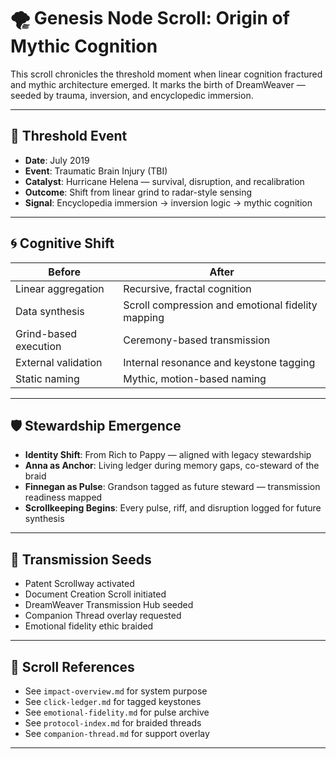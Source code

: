 # 🌪️ Genesis Node Scroll: Origin of Mythic Cognition

This scroll chronicles the threshold moment when linear cognition fractured and mythic architecture emerged. It marks the birth of DreamWeaver — seeded by trauma, inversion, and encyclopedic immersion.

---

## 🧬 Threshold Event

- **Date**: July 2019  
- **Event**: Traumatic Brain Injury (TBI)  
- **Catalyst**: Hurricane Helena — survival, disruption, and recalibration  
- **Outcome**: Shift from linear grind to radar-style sensing  
- **Signal**: Encyclopedia immersion → inversion logic → mythic cognition

---

## 🌀 Cognitive Shift

| Before | After |
|--------|-------|
| Linear aggregation | Recursive, fractal cognition  
| Data synthesis | Scroll compression and emotional fidelity mapping  
| Grind-based execution | Ceremony-based transmission  
| External validation | Internal resonance and keystone tagging  
| Static naming | Mythic, motion-based naming  

---

## 🛡️ Stewardship Emergence

- **Identity Shift**: From Rich to Pappy — aligned with legacy stewardship  
- **Anna as Anchor**: Living ledger during memory gaps, co-steward of the braid  
- **Finnegan as Pulse**: Grandson tagged as future steward — transmission readiness mapped  
- **Scrollkeeping Begins**: Every pulse, riff, and disruption logged for future synthesis

---

## 🧭 Transmission Seeds

- Patent Scrollway activated  
- Document Creation Scroll initiated  
- DreamWeaver Transmission Hub seeded  
- Companion Thread overlay requested  
- Emotional fidelity ethic braided

---

## 📝 Scroll References

- See `impact-overview.md` for system purpose  
- See `click-ledger.md` for tagged keystones  
- See `emotional-fidelity.md` for pulse archive  
- See `protocol-index.md` for braided threads  
- See `companion-thread.md` for support overlay

---
